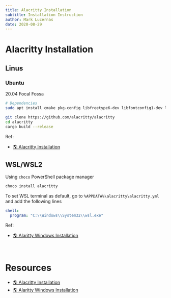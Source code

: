 ```yaml
---
title: Alacritty Installation
subtitle: Installation Instruction
author: Mark Lucernas
date: 2020-08-29
---
```


# Alacritty Installation

## Linus

### Ubuntu

20.04 Focal Fossa

```bash
# Dependencies
sudo apt install cmake pkg-config libfreetype6-dev libfontconfig1-dev libxcb-xfixes0-dev python3

git clone https://github.com/alacritty/alacritty
cd alacritty
cargo build --release
```

Ref:

- [🌎 Alacritty Installation](https://github.com/alacritty/alacritty/blob/master/INSTALL.md#linux--windows)

## WSL/WSL2

Using `choco` PowerShell package manager

```powershell
choco install alacritty
```

To set WSL terminal as default, go to `%APPDATA%\alacritty\alacritty.yml` and
add the following lines

```yml
shell:
  program: "C:\\Windows\\System32\\wsl.exe"
```

Ref:

- [🌎 Alaritty Windows Installation](https://gist.github.com/AjkayAlan/39a8e53319410b2280667c0f37e0b830#install-and-configure-a-terminal)


<br>

# Resources

- [🌎 Alacritty Installation](https://github.com/alacritty/alacritty/blob/master/INSTALL.md#linux--windows)
- [🌎 Alaritty Windows Installation](https://gist.github.com/AjkayAlan/39a8e53319410b2280667c0f37e0b830#install-and-configure-a-terminal)

